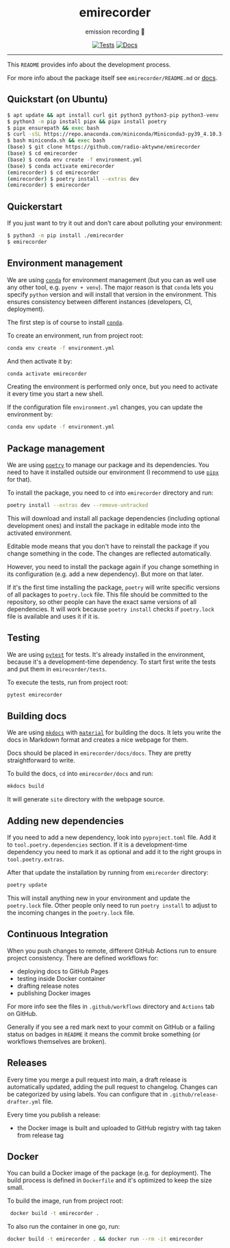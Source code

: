 <h1 align="center">emirecorder</h1>

<div align="center">

emission recording 🎥

[![Tests](https://github.com/radio-aktywne/emirecorder/actions/workflows/test-docker.yml/badge.svg)](https://github.com/radio-aktywne/emirecorder/actions/workflows/test-docker.yml)
[![Docs](https://github.com/radio-aktywne/emirecorder/actions/workflows/docs.yml/badge.svg)](https://github.com/radio-aktywne/emirecorder/actions/workflows/docs.yml)

</div>

---

This `README` provides info about the development process.

For more info about the package itself see `emirecorder/README.md`
or [docs](https://radio-aktywne.github.io/emirecorder).

## Quickstart (on Ubuntu)

```sh
$ apt update && apt install curl git python3 python3-pip python3-venv
$ python3 -m pip install pipx && pipx install poetry
$ pipx ensurepath && exec bash
$ curl -sSL https://repo.anaconda.com/miniconda/Miniconda3-py39_4.10.3-Linux-x86_64.sh -o miniconda.sh
$ bash miniconda.sh && exec bash
(base) $ git clone https://github.com/radio-aktywne/emirecorder
(base) $ cd emirecorder
(base) $ conda env create -f environment.yml
(base) $ conda activate emirecorder
(emirecorder) $ cd emirecorder
(emirecorder) $ poetry install --extras dev
(emirecorder) $ emirecorder
```

## Quickerstart

If you just want to try it out and don't care about polluting your environment:

```sh
$ python3 -m pip install ./emirecorder
$ emirecorder
```

## Environment management

We are using [`conda`](https://conda.io) for environment management (but you
can as well use any other tool, e.g. `pyenv + venv`). The major reason is
that `conda` lets you specify `python` version and will install that version in
the environment. This ensures consistency between different instances
(developers, CI, deployment).

The first step is of course to install [`conda`](https://conda.io).

To create an environment, run from project root:

```sh
conda env create -f environment.yml
```

And then activate it by:

```sh
conda activate emirecorder
```

Creating the environment is performed only once, but you need to activate it
every time you start a new shell.

If the configuration file `environment.yml` changes, you can update the
environment by:

```sh
conda env update -f environment.yml
```

## Package management

We are using [`poetry`](https://python-poetry.org) to manage our package and
its dependencies. You need to have it installed outside our environment (I
recommend to use [`pipx`](https://pipxproject.github.io/pipx) for that).

To install the package, you need to `cd` into `emirecorder` directory and run:

```sh
poetry install --extras dev --remove-untracked
```

This will download and install all package dependencies (including optional
development ones) and install the package in editable mode into the activated
environment.

Editable mode means that you don't have to reinstall the package if you change
something in the code. The changes are reflected automatically.

However, you need to install the package again if you change something in its
configuration (e.g. add a new dependency). But more on that later.

If it's the first time installing the package, `poetry` will write specific
versions of all packages to `poetry.lock` file. This file should be committed
to the repository, so other people can have the exact same versions of all
dependencies. It will work because `poetry install` checks if `poetry.lock`
file is available and uses it if it is.

## Testing

We are using [`pytest`](https://pytest.org) for tests. It's already installed
in the environment, because it's a development-time dependency. To start first
write the tests and put them in `emirecorder/tests`.

To execute the tests, run from project root:

```sh
pytest emirecorder
```

## Building docs

We are using [`mkdocs`](https://www.mkdocs.org)
with [`material`](https://squidfunk.github.io/mkdocs-material) for building the
docs. It lets you write the docs in Markdown format and creates a nice webpage
for them.

Docs should be placed in `emirecorder/docs/docs`. They are pretty
straightforward to write.

To build the docs, `cd` into `emirecorder/docs` and run:

```sh
mkdocs build
```

It will generate `site` directory with the webpage source.

## Adding new dependencies

If you need to add a new dependency, look into `pyproject.toml` file. Add it
to `tool.poetry.dependencies` section. If it is a development-time dependency
you need to mark it as optional and add it to the right groups
in `tool.poetry.extras`.

After that update the installation by running from `emirecorder` directory:

```sh
poetry update
```

This will install anything new in your environment and update the `poetry.lock`
file. Other people only need to run `poetry install` to adjust to the incoming
changes in the `poetry.lock` file.

## Continuous Integration

When you push changes to remote, different GitHub Actions run to ensure project
consistency. There are defined workflows for:

- deploying docs to GitHub Pages
- testing inside Docker container
- drafting release notes
- publishing Docker images

For more info see the files in `.github/workflows` directory and `Actions` tab
on GitHub.

Generally if you see a red mark next to your commit on GitHub or a failing
status on badges in `README` it means the commit broke something (or workflows
themselves are broken).

## Releases

Every time you merge a pull request into main, a draft release is automatically
updated, adding the pull request to changelog. Changes can be categorized by
using labels. You can configure that in `.github/release-drafter.yml` file.

Every time you publish a release:

- the Docker image is built and uploaded to GitHub registry with tag taken from
  release tag

## Docker

You can build a Docker image of the package (e.g. for deployment). The build
process is defined in `Dockerfile` and it's optimized to keep the size small.

To build the image, run from project root:

```sh
 docker build -t emirecorder .
```

To also run the container in one go, run:

```sh
docker build -t emirecorder . && docker run --rm -it emirecorder
```
